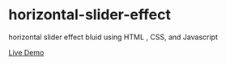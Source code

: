 # horizontal-slider-effect
horizontal slider effect bluid using HTML , CSS, and Javascript

[Live Demo](https://shaad-imran.github.io/horizontal-slider-effect/)
